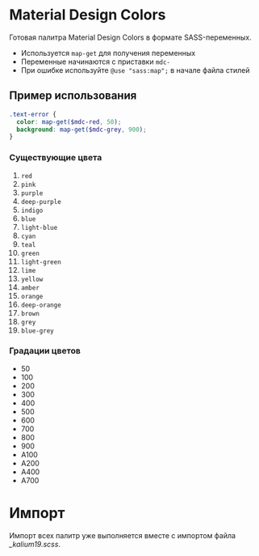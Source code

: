 # Material Design Colors
Готовая палитра Material Design Colors в формате SASS-переменных.

- Используется `map-get` для получения переменных
- Переменные начинаются с приставки `mdc-`
- При ошибке используйте `@use "sass:map";` в начале файла стилей

## Пример использования
```scss
.text-error {
  color: map-get($mdc-red, 50);
  background: map-get($mdc-grey, 900);
}
```

### Существующие цвета
1. `red`
2. `pink`
3. `purple`
4. `deep-purple`
5. `indigo`
6. `blue`
7. `light-blue`
8. `cyan`
9. `teal`
10. `green`
11. `light-green`
12. `lime`
13. `yellow`
14. `amber`
15. `orange`
16. `deep-orange`
17. `brown`
18. `grey`
19. `blue-grey`

### Градации цветов
- 50
- 100
- 200
- 300
- 400
- 500
- 600
- 700
- 800
- 900
- A100
- A200
- A400
- A700

# Импорт
Импорт всех палитр уже выполняется вместе с импортом файла *_kalium19.scss*.
<!-- 
```scss
@import 'amber';
@import 'blue-grey';
@import 'blue';
@import 'brown';
@import 'cyan';
@import 'deep-orange';
@import 'deep-purple';
@import 'green';
@import 'grey';
@import 'indigo';
@import 'light-blue';
@import 'light-green';
@import 'lime';
@import 'orange';
@import 'pink';
@import 'purple';
@import 'red';
@import 'teal';
@import 'yellow';
``` -->